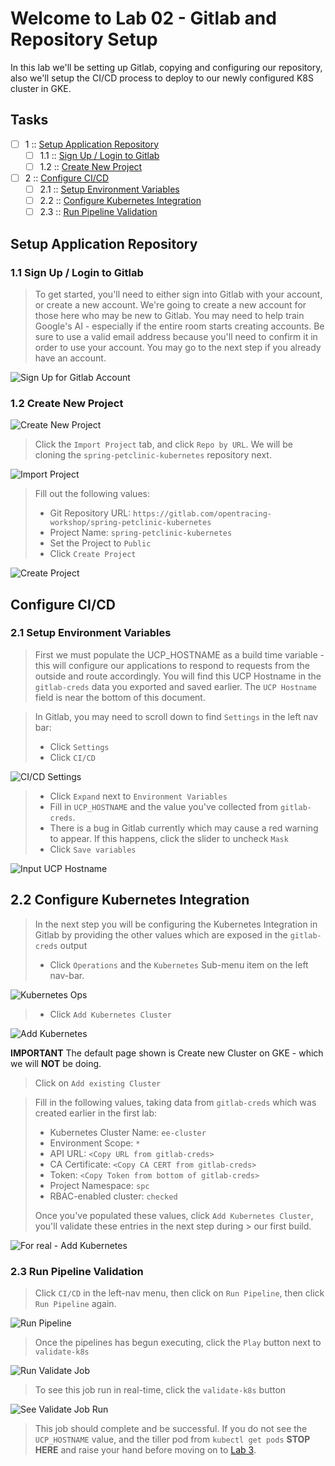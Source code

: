 Welcome to Lab 02 - Gitlab and Repository Setup
===

In this lab we'll be setting up Gitlab, copying and configuring our repository, also we'll setup the CI/CD process to deploy to our newly configured K8S cluster in GKE.

## Tasks

- [ ] 1 :: [Setup Application Repository]()
  - [ ] 1.1 :: [Sign Up / Login to Gitlab]()
  - [ ] 1.2 :: [Create New Project]()
- [ ] 2 :: [Configure CI/CD]()
  - [ ] 2.1 :: [Setup Environment Variables]()
  - [ ] 2.2 :: [Configure Kubernetes Integration]()
  - [ ] 2.3 :: [Run Pipeline Validation]()

Setup Application Repository
---

### 1.1 Sign Up / Login to Gitlab

> To get started, you'll need to either sign into Gitlab with your account, or create a new account. We're going to create a new account for those here who may be new to Gitlab. You may need to help train Google's AI - especially if the entire room starts creating accounts. Be sure to use a valid email address because you'll need to confirm it in order to use your account. You may go to the next step if you already have an account.

![Sign Up for Gitlab Account](/lab-02/images/img01.png)

### 1.2 Create New Project

![Create New Project](/lab-02/images/img02.png)

> Click the `Import Project` tab, and click `Repo by URL`. We will be cloning the `spring-petclinic-kubernetes` repository next.

![Import Project](/lab-02/images/img03.png)

> Fill out the following values:
>
> * Git Repository URL: `https://gitlab.com/opentracing-workshop/spring-petclinic-kubernetes`
> * Project Name: `spring-petclinic-kubernetes`
> * Set the Project to `Public`
> * Click `Create Project`

![Create Project](/lab-02/images/img04.png)

Configure CI/CD
---

### 2.1 Setup Environment Variables

> First we must populate the UCP_HOSTNAME as a build time variable - this will configure our applications to respond to requests from the outside and route accordingly. You will find this UCP Hostname in the `gitlab-creds` data you exported and saved earlier. The `UCP Hostname` field is near the bottom of this document.

> In Gitlab, you may need to scroll down to find `Settings` in the left nav bar:
> 
> * Click `Settings`
> * Click `CI/CD`

![CI/CD Settings](/lab-02/images/img05b.png)

> * Click `Expand` next to `Environment Variables`
> * Fill in `UCP_HOSTNAME` and the value you've collected from `gitlab-creds`.
> * There is a bug in Gitlab currently which may cause a red warning to appear. If this happens, click the slider to uncheck `Mask`
> * Click `Save variables`

![Input UCP Hostname](/lab-02/images/img05c.png)

## 2.2 Configure Kubernetes Integration

> In the next step you will be configuring the Kubernetes Integration in Gitlab by providing the other values which are exposed in the `gitlab-creds` output
> 
> * Click `Operations` and the `Kubernetes` Sub-menu item on the left nav-bar.

![Kubernetes Ops](/lab-02/images/img06a.png)

> * Click `Add Kubernetes Cluster`

![Add Kubernetes](/lab-02/images/img06b.png)

**IMPORTANT** The default page shown is Create new Cluster on GKE - which we will **NOT** be doing.

> Click on `Add existing Cluster`

> Fill in the following values, taking data from `gitlab-creds` which was created earlier in the first lab:
> 
> * Kubernetes Cluster Name: `ee-cluster`
> * Environment Scope: `*`
> * API URL: `<Copy URL from gitlab-creds>`
> * CA Certificate: `<Copy CA CERT from gitlab-creds>`
> * Token: `<Copy Token from bottom of gitlab-creds>`
> * Project Namespace: `spc`
> * RBAC-enabled cluster: `checked`
> 
> Once you've populated these values, click `Add Kubernetes Cluster`, you'll validate these entries in the next step during > our first build.

![For real - Add Kubernetes](/lab-02/images/img06c.png)

### 2.3 Run Pipeline Validation

> Click `CI/CD` in the left-nav menu, then click on `Run Pipeline`, then click `Run Pipeline` again.

![Run Pipeline](/lab-02/images/img07a.png)

> Once the pipelines has begun executing, click the `Play` button next to `validate-k8s`

![Run Validate Job](/lab-02/images/img07b.png)

> To see this job run in real-time, click the `validate-k8s` button

![See Validate Job Run](/lab-02/images/img07c.png)

> This job should complete and be successful. If you do not see the `UCP_HOSTNAME` value, and the tiller pod from `kubectl get pods` **STOP HERE** and raise your hand before moving on to [Lab 3]().